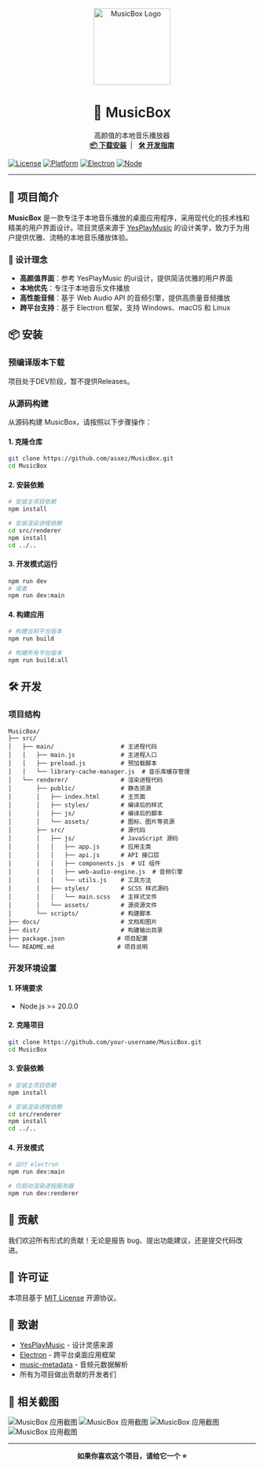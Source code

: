 <br />
<p align="center">
  <img src="docs/images/logo.svg" alt="MusicBox Logo" width="156" height="156">
  <h1 align="center" style="font-weight: 600">🎵 MusicBox</h1>
  <p align="center">
    高颜值的本地音乐播放器
    <br />
    <!-- <a href="#-特性"><strong>✨ 查看特性</strong></a>&nbsp;&nbsp;|&nbsp;&nbsp; -->
    <a href="#-安装"><strong>📦 下载安装</strong></a>&nbsp;&nbsp;|&nbsp;&nbsp;
    <a href="#-开发"><strong>🛠 开发指南</strong></a>
    <br />
  </p>
</p>

[![License](https://img.shields.io/badge/License-MIT-blue.svg)](LICENSE)
[![Platform](https://img.shields.io/badge/Platform-Windows%20%7C%20macOS%20%7C%20Linux-lightgrey.svg)](#-安装)
[![Electron](https://img.shields.io/badge/Electron-31.0.0-47848f.svg)](https://electronjs.org/)
[![Node](https://img.shields.io/badge/Node-%3E%3D20.0.0-green.svg)](https://nodejs.org/)

---

## 📖 项目简介

**MusicBox**
是一款专注于本地音乐播放的桌面应用程序，采用现代化的技术栈和精美的用户界面设计。项目灵感来源于 [YesPlayMusic](https://github.com/qier222/YesPlayMusic)
的设计美学，致力于为用户提供优雅、流畅的本地音乐播放体验。

### 🎯 设计理念

- **高颜值界面**：参考 YesPlayMusic 的ui设计，提供简洁优雅的用户界面
- **本地优先**：专注于本地音乐文件播放
- **高性能音频**：基于 Web Audio API 的音频引擎，提供高质量音频播放
- **跨平台支持**：基于 Electron 框架，支持 Windows、macOS 和 Linux

## 📦 安装

### 预编译版本下载

项目处于DEV阶段，暂不提供Releases。

[//]: # (前往 [Releases]&#40;https://github.com/your-username/MusicBox/releases&#41; 页面下载适合你操作系统的安装包：)

### 从源码构建

从源码构建 MusicBox，请按照以下步骤操作：

#### 1. 克隆仓库

```bash
git clone https://github.com/asxez/MusicBox.git
cd MusicBox
```

#### 2. 安装依赖

```bash
# 安装主项目依赖
npm install

# 安装渲染进程依赖
cd src/renderer
npm install
cd ../..
```

#### 3. 开发模式运行

```bash
npm run dev
# 或者
npm run dev:main
```

#### 4. 构建应用

```bash
# 构建当前平台版本
npm run build

# 构建所有平台版本
npm run build:all
```

## 🛠️ 开发

### 项目结构

```
MusicBox/
├── src/
│   ├── main/                   # 主进程代码
│   │   ├── main.js             # 主进程入口
│   │   ├── preload.js          # 预加载脚本
│   │   └── library-cache-manager.js  # 音乐库缓存管理
│   └── renderer/               # 渲染进程代码
│       ├── public/             # 静态资源
│       │   ├── index.html      # 主页面
│       │   ├── styles/         # 编译后的样式
│       │   ├── js/             # 编译后的脚本
│       │   └── assets/         # 图标、图片等资源
│       ├── src/                # 源代码
│       │   ├── js/             # JavaScript 源码
│       │   │   ├── app.js      # 应用主类
│       │   │   ├── api.js      # API 接口层
│       │   │   ├── components.js  # UI 组件
│       │   │   ├── web-audio-engine.js  # 音频引擎
│       │   │   └── utils.js    # 工具方法
│       │   ├── styles/         # SCSS 样式源码
│       │   │   └── main.scss   # 主样式文件
│       │   └── assets/         # 源资源文件
│       └── scripts/            # 构建脚本
├── docs/                       # 文档和图片
├── dist/                       # 构建输出目录
├── package.json               # 项目配置
└── README.md                  # 项目说明
```

### 开发环境设置

#### 1. 环境要求

- Node.js >= 20.0.0

#### 2. 克隆项目

```bash
git clone https://github.com/your-username/MusicBox.git
cd MusicBox
```

#### 3. 安装依赖

```bash
# 安装主项目依赖
npm install

# 安装渲染进程依赖
cd src/renderer
npm install
cd ../..
```

#### 4. 开发模式
```bash
# 运行 electron
npm run dev:main

# 仅启动渲染进程服务器
npm run dev:renderer
```

## 🤝 贡献

我们欢迎所有形式的贡献！无论是报告 bug、提出功能建议，还是提交代码改进。

## 📄 许可证

本项目基于 [MIT License](LICENSE) 开源协议。

## 🙏 致谢

- [YesPlayMusic](https://github.com/qier222/YesPlayMusic) - 设计灵感来源
- [Electron](https://electronjs.org/) - 跨平台桌面应用框架
- [music-metadata](https://github.com/borewit/music-metadata) - 音频元数据解析
- 所有为项目做出贡献的开发者们

## 📌 相关截图

![MusicBox 应用截图](docs/images/1.png)
![MusicBox 应用截图](docs/images/2.png)
![MusicBox 应用截图](docs/images/3.png)
![MusicBox 应用截图](docs/images/4.png)

---

<p align="center">
  <strong>如果你喜欢这个项目，请给它一个 ⭐️</strong>
</p>
